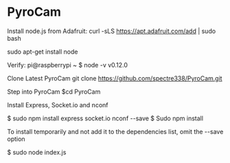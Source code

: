 # PyroCam

Install node.js from Adafruit:
curl -sLS https://apt.adafruit.com/add | sudo bash

sudo apt-get install node

Verify:
pi@raspberrypi ~ $ node -v
v0.12.0

Clone Latest PyroCam
git clone https://github.com/spectre338/PyroCam.git

Step into PyroCam
$cd PyroCam

Install Express, Socket.io and nconf

$ sudo npm install express socket.io nconf --save 
$ Sudo npm install

To install temporarily and not add it to the dependencies list, omit the --save option

$ sudo node index.js
